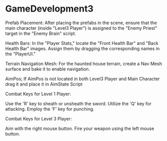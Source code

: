 # GameDevelopment3
Prefab Placement: After placing the prefabs in the scene, ensure that the main character (inside "Level3 Player") is assigned to the "Enemy Priest" target in the "Enemy Brain" script.

Health Bars: In the "Player Stats," locate the "Front Health Bar" and "Back Health Bar" images. Assign them by dragging the corresponding names in the "PlayerUI."

Terrain Navigation Mesh: For the haunted house terrain, create a Nav Mesh surface and bake it to enable navigation.

AimPos; If AimPos is not located in both Level3 Player and Main Character drag it and place it in AimState Script

Combat Keys for Level 1 Player:

Use the 'R' key to sheath or unsheath the sword. Utilize the 'Q' key for attacking. Employ the 'F' key for punching.

Combat Keys for Level 3 Player:

Aim with the right mouse button. Fire your weapon using the left mouse button.
